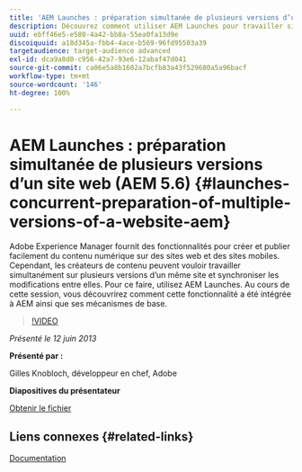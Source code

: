 ```yaml
---
title: 'AEM Launches : préparation simultanée de plusieurs versions d’un site web (AEM 5.6)'
description: Découvrez comment utiliser AEM Launches pour travailler simultanément sur plusieurs versions d’un même site et synchroniser les modifications entre elles. Découvrez comment AEM Launches ont été intégrés à AEM et découvrez leurs mécanismes de base.
uuid: ebff46e5-e580-4a42-bb8a-55ea0fa13d9e
discoiquuid: a18d345a-fbb4-4ace-b569-96fd95503a39
targetaudience: target-audience advanced
exl-id: dca9a8d0-c956-42a7-93e6-12abaf47d041
source-git-commit: ca06e5a8b1602a7bcfb83a43f529680a5a96bacf
workflow-type: tm+mt
source-wordcount: '146'
ht-degree: 100%

---
```


# AEM Launches : préparation simultanée de plusieurs versions d’un site web (AEM 5.6) {#launches-concurrent-preparation-of-multiple-versions-of-a-website-aem}

Adobe Experience Manager fournit des fonctionnalités pour créer et publier facilement du contenu numérique sur des sites web et des sites mobiles. Cependant, les créateurs de contenu peuvent vouloir travailler simultanément sur plusieurs versions d’un même site et synchroniser les modifications entre elles. Pour ce faire, utilisez AEM Launches. Au cours de cette session, vous découvrirez comment cette fonctionnalité a été intégrée à AEM ainsi que ses mécanismes de base.

>[!VIDEO](https://video.tv.adobe.com/v/19579/?quality=9)

*Présenté le 12 juin 2013*

**Présenté par :**

Gilles Knobloch, développeur en chef, Adobe

**Diapositives du présentateur**

[Obtenir le fichier](assets/2013-06-12-launches-cqgems.pdf)

## Liens connexes {#related-links}

[Documentation](http://docs.adobe.com/docs/en/cq/current/wcm/launches.html)

<!--
[Get back to the Overview](https://helpx.adobe.com/experience-manager/kt/eseminars/gems/aem-index.html)
-->
